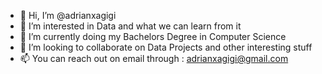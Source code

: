- 👋 Hi, I’m @adrianxagigi
- 👀 I’m interested in Data and what we can learn from it
- 🌱 I’m currently doing my Bachelors Degree in Computer Science
- 💞️ I’m looking to collaborate on Data Projects and other interesting stuff
- 📫 You can reach out on email through : adrianxagigi@gmail.com

<!---
adrianxagigi/adrianxagigi is a ✨ special ✨ repository because its `README.md` (this file) appears on your GitHub profile.
You can click the Preview link to take a look at your changes.
--->
